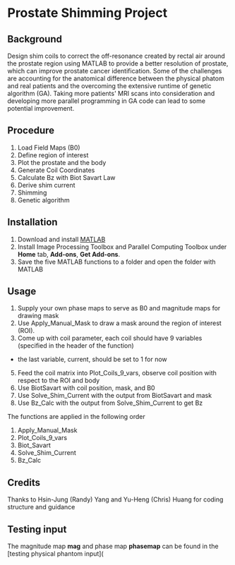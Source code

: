 # Prostate Shimming Project

## Background
Design shim coils to correct the off-resonance created by rectal air around the prostate region using MATLAB to provide a better resolution of prostate, which can improve prostate cancer identification. Some of the challenges are accounting for the anatomical difference between the physical phatom and real patients and the overcoming the extensive runtime of genetic algorithm (GA). Taking more patients' MRI scans into consideration and developing more parallel programming in GA code can lead to some potential improvement.

## Procedure
1. Load Field Maps (B0)
2. Define region of interest
3. Plot the prostate and the body
4. Generate Coil Coordinates
5. Calculate Bz with Biot Savart Law
6. Derive shim current
7. Shimming
8. Genetic algorithm

## Installation
1. Download and install [MATLAB](https://www.mathworks.com/login?uri=%2Fdownloads%2Fweb_downloads)
2. Install Image Processing Toolbox and Parallel Computing Toolbox under **Home** tab, **Add-ons**, **Get Add-ons**.
3. Save the five MATLAB functions to a folder and open the folder with MATLAB

## Usage
1. Supply your own phase maps to serve as B0 and magnitude maps for drawing mask
2. Use Apply_Manual_Mask to draw a mask around the region of interest (ROI). 
3. Come up with coil parameter, each coil should have 9 variables (specified in the header of the function)
  * the last variable, current, should be set to 1 for now
5. Feed the coil matrix into Plot_Coils_9_vars, observe coil position with respect to the ROI and body
6. Use BiotSavart with coil position, mask, and B0
7. Use Solve_Shim_Current with the output from BiotSavart and mask
8. Use Bz_Calc with the output from Solve_Shim_Current to get Bz

The functions are applied in the following order 
1. Apply_Manual_Mask
2. Plot_Coils_9_vars
3. Biot_Savart
4. Solve_Shim_Current
5. Bz_Calc

## Credits
Thanks to Hsin-Jung (Randy) Yang and Yu-Heng (Chris) Huang for coding structure and guidance 

## Testing input
The magnitude map **mag** and phase map **phasemap** can be found in the [testing physical phantom input](
